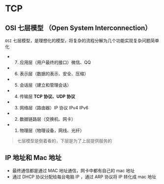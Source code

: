 # TCP

## OSI 七层模型 （Open System Interconnection）

`OSI` 七层模型，是理想化的模型，将复杂的流程分解为几个功能实现复杂问题简单化

- 7. 应用层（用户最终的接口）微信、QQ
- 6. 表示层（数据的表示、安全、压缩）
- 5. 会话层（建立和管理会话）
- 4. 传输层 **TCP 协议、UDP 协议**
- 3. 网络层（路由器）IP 协议 IPv4 IPv6
- 2. 数据链路层（交换机、网卡）
- 1. 物理层（物理设备，网线、光纤）

> 七层模型是倒着看的，下层是为了上层提供服务的

## IP 地址和 Mac 地址

- 最终通信都是通过 MAC 地址通信，网卡中都有自己的 mac 地址
- 通过 DHCP 协议分配给每台电脑 IP ，通过 ARP 协议将 IP 转化成 mac 地址
